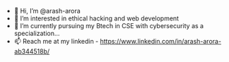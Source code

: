 - 👋 Hi, I’m @arash-arora
- 👀 I’m interested in ethical hacking and web development
- 🌱 I’m currently pursuing my Btech in CSE with cybersecurity as a specialization...
- 📫 Reach me at my linkedin - https://www.linkedin.com/in/arash-arora-ab344518b/ 

<!---
arash-arora/arash-arora is a ✨ special ✨ repository because its `README.md` (this file) appears on your GitHub profile.
You can click the Preview link to take a look at your changes.
--->
